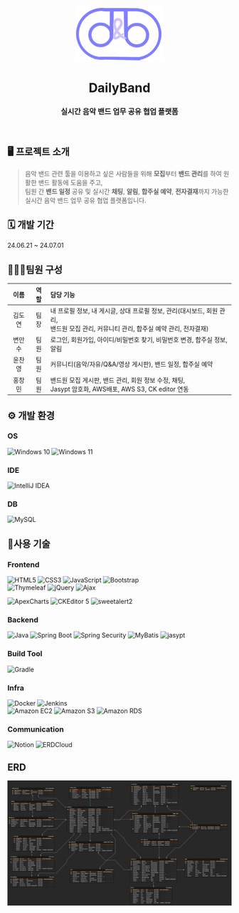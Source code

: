 
<p align="middle">
<img width="200px" alt="dailyband" src="src/main/resources/static/image/dailyband_logo.jpg">
</p>
<h1 align="middle">DailyBand</h1>
<h3 align="middle">실시간 음악 밴드 업무 공유 협업 플랫폼</h3>


<br/>

##  🖥️ 프로젝트 소개

>음악 밴드 관련 툴을 이용하고 싶은 사람들을 위해 **모집**부터 **밴드 관리**를 하여 원활한 밴드 활동에 도움을 주고, <br>
> 팀원 간 **밴드 일정** 공유 및 실시간 **채팅**, **알림**, **합주실 예약**, 
> **전자결재**까지 가능한 실시간 음악 밴드 업무 공유 협업 플랫폼입니다.

## 🗓️ 개발 기간 

24.06.21 ~ 24.07.01

## 🧑‍🤝‍🧑팀원 구성

| 이름  |  역할   | 담당 기능                                                                                |                                        
|:---:|:-----:|:-------------------------------------------------------------------------------------|
| 김도연 |  팀장   | 내 프로필 정보, 내 게시글, 상대 프로필 정보, 관리(대시보드, 회원 관리,<br> 밴드원 모집 관리, 커뮤니티 관리, 합주실 예약 관리, 전자결재) |
| 변만수 |  팀원   | 로그인, 회원가입, 아이디/비밀번호 찾기, 비밀번호 변경, 합주실 정보, 알림                                          |
| 윤찬영 |  팀원   | 커뮤니티(음악/자유/Q&A/영상 게시판), 밴드 일정,  합주실 예약                                               |
| 홍창민 |  팀원   | 밴드원 모집 게시판, 밴드 관리, 회원 정보 수정, 채팅, <br>Jasypt 암호화, AWS배포, AWS S3, CK editor 연동         |


## ⚙️ 개발 환경

### OS
![Windows 10](https://img.shields.io/badge/Windows%2010-0078D6?logo=windows10&logoColor=fff&style=for-the-badge)
![Windows 11](https://img.shields.io/badge/Windows%2011-0078D4?logo=windows11&logoColor=fff&style=for-the-badge)
### IDE
![IntelliJ IDEA](https://img.shields.io/badge/IntelliJIDEA-000000.svg?style=for-the-badge&logo=intellij-idea&logoColor=white)

### DB
![MySQL](https://img.shields.io/badge/MySQL%208.0.36-4479A1?logo=mysql&logoColor=fff&style=for-the-badge)


## 🔨사용 기술

### Frontend
![HTML5](https://img.shields.io/badge/html5-%23E34F26.svg?style=for-the-badge&logo=html5&logoColor=white)
![CSS3](https://img.shields.io/badge/css3-%231572B6.svg?style=for-the-badge&logo=css3&logoColor=white)
![JavaScript](https://img.shields.io/badge/javascript-F7DF1E.svg?style=for-the-badge&logo=javascript&logoColor=white)
![Bootstrap](https://img.shields.io/badge/Bootstrap5-7952B3?style=for-the-badge&logo=Bootstrap&logoColor=white)
</br>
![Thymeleaf](https://img.shields.io/badge/Thymeleaf-%23005C0F.svg?style=for-the-badge&logo=Thymeleaf&logoColor=white)
![jQuery](https://img.shields.io/badge/jquery-%230769AD.svg?style=for-the-badge&logo=jquery&logoColor=white)
![Ajax](https://img.shields.io/badge/Ajax-00758F?style=for-the-badge&logo=ajax&logoColor=white")

![ApexCharts](https://img.shields.io/badge/ApexCharts-008FFB?style=for-the-badge&logoColor=white)
![CKEditor 5](https://img.shields.io/badge/CKEditor%205-4CAF50?logoColor=fff&style=for-the-badge)
![sweetalert2](https://img.shields.io/badge/sweetalert2-8353A6?style=for-the-badge&logoColor=white)

### Backend
![Java](https://img.shields.io/badge/java-007396.svg?style=for-the-badge&logo=openjdk&logoColor=white)
![Spring Boot](https://img.shields.io/badge/Spring%20Boot%203.1.11-6DB33F?logo=springboot&logoColor=fff&style=for-the-badge)
![Spring Security](https://img.shields.io/badge/Spring%20Security-6DB33F?logo=springsecurity&logoColor=fff&style=for-the-badge)
![MyBatis](https://img.shields.io/badge/MyBatis-FF5722?logoColor=fff&style=for-the-badge)
![jasypt](https://img.shields.io/badge/jasypt-285EA6?logoColor=fff&style=for-the-badge)

### Build Tool
![Gradle](https://img.shields.io/badge/Gradle-02303A?logo=gradle&logoColor=fff&style=for-the-badge)

### Infra
![Docker](https://img.shields.io/badge/Docker-2496ED?logo=docker&logoColor=fff&style=for-the-badge)
![Jenkins](https://img.shields.io/badge/jenkins-%232C5263.svg?style=for-the-badge&logo=jenkins&logoColor=white)
</br>
![Amazon EC2](https://img.shields.io/badge/Amazon%20EC2-F90?logo=amazonec2&logoColor=fff&style=for-the-badge)
![Amazon S3](https://img.shields.io/badge/Amazon%20S3-569A31?logo=amazons3&logoColor=fff&style=for-the-badge)
![Amazon RDS](https://img.shields.io/badge/Amazon%20RDS-527FFF?logo=amazonrds&logoColor=fff&style=for-the-badge)


### Communication
![Notion](https://img.shields.io/badge/Notion-000000?style=for-the-badge&logo=Notion&logoColor=white)
![ERDCloud](https://img.shields.io/badge/ERDCloud-845EC2?logoColor=fff&style=for-the-badge)

## ERD 

<img alt="dailyband_erd" src="src/main/resources/static/image/dailyband_erdCloud.png">